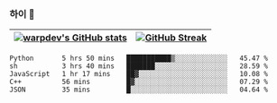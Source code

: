 
### 하이 👋
[![warpdev's GitHub stats](https://github-readme-stats.vercel.app/api?username=warpdev&show_icons=true&theme=vue-dark)](#) |[![GitHub Streak](https://github-readme-streak-stats.herokuapp.com/?user=warpdev&theme=dark)](#)
--- | --- |
<!--START_SECTION:waka-->
```text
Python       5 hrs 50 mins   ███████████▒░░░░░░░░░░░░░   45.47 % 
sh           3 hrs 40 mins   ███████░░░░░░░░░░░░░░░░░░   28.59 % 
JavaScript   1 hr 17 mins    ██▓░░░░░░░░░░░░░░░░░░░░░░   10.08 % 
C++          56 mins         █▓░░░░░░░░░░░░░░░░░░░░░░░   07.29 % 
JSON         35 mins         █░░░░░░░░░░░░░░░░░░░░░░░░   04.64 % 
```
<!--END_SECTION:waka-->

<!--
**warpdev/warpdev** is a ✨ _special_ ✨ repository because its `README.md` (this file) appears on your GitHub profile.

Here are some ideas to get you started:

- 🔭 I’m currently working on ...
- 🌱 I’m currently learning ...
- 👯 I’m looking to collaborate on ...
- 🤔 I’m looking for help with ...
- 💬 Ask me about ...
- 📫 How to reach me: ...
- 😄 Pronouns: ...
- ⚡ Fun fact: ...
-->
